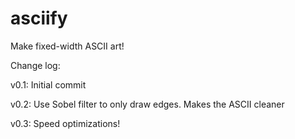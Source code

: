 asciify
=======

Make fixed-width ASCII art!

Change log:

v0.1: Initial commit

v0.2: Use Sobel filter to only draw edges. Makes the ASCII cleaner

v0.3: Speed optimizations!
